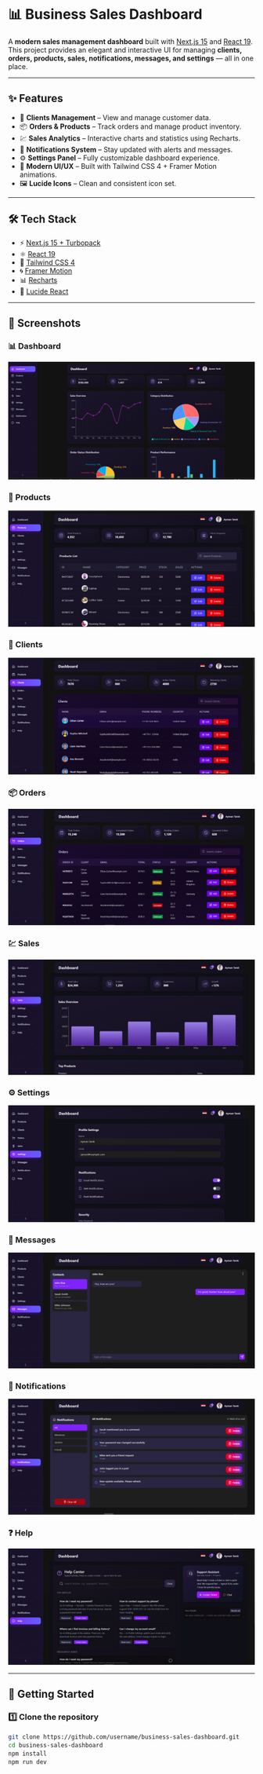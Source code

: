 # 📊 Business Sales Dashboard

A **modern sales management dashboard** built with [Next.js 15](https://nextjs.org/) and [React 19](https://react.dev/).  
This project provides an elegant and interactive UI for managing **clients, orders, products, sales, notifications, messages, and settings** — all in one place.  

---

## ✨ Features
- 👥 **Clients Management** – View and manage customer data.  
- 📦 **Orders & Products** – Track orders and manage product inventory.  
- 💹 **Sales Analytics** – Interactive charts and statistics using Recharts.  
- 🔔 **Notifications System** – Stay updated with alerts and messages.  
- ⚙️ **Settings Panel** – Fully customizable dashboard experience.  
- 🎨 **Modern UI/UX** – Built with Tailwind CSS 4 + Framer Motion animations.  
- 🖼️ **Lucide Icons** – Clean and consistent icon set.  

---

## 🛠️ Tech Stack
- ⚡ [Next.js 15 + Turbopack](https://nextjs.org/)  
- ⚛️ [React 19](https://react.dev/)  
- 🎨 [Tailwind CSS 4](https://tailwindcss.com/)  
- 🌀 [Framer Motion](https://www.framer.com/motion/)  
- 📊 [Recharts](https://recharts.org/en-US/)  
- 🔗 [Lucide React](https://lucide.dev/)  

---

## 📸 Screenshots

### 📊 Dashboard  
![Dashboard](./public/screenshots/dashboard.png)

### 🛒 Products  
![Products](./public/screenshots/products.png)

### 👥 Clients  
![Clients](./public/screenshots/clients.png)

### 📦 Orders  
![Orders](./public/screenshots/orders.png)

### 💹 Sales  
![Sales](./public/screenshots/sales.png)

### ⚙️ Settings  
![Settings](./public/screenshots/settings.png)

### 💬 Messages  
![Messages](./public/screenshots/messages.png)

### 🔔 Notifications  
![Notifications](./public/screenshots/notifications.png)


### ❓ Help  
![Help](./public/screenshots/help.png)



---

## 🚀 Getting Started

### 1️⃣ Clone the repository
```bash
git clone https://github.com/username/business-sales-dashboard.git
cd business-sales-dashboard
npm install
npm run dev

